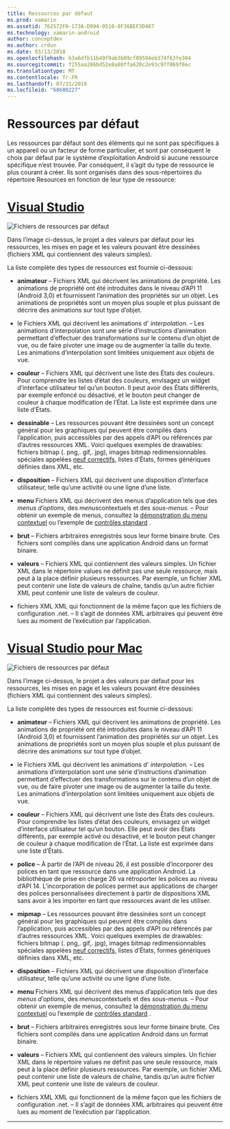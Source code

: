 ```yaml
---
title: Ressources par défaut
ms.prod: xamarin
ms.assetid: 762572F0-173A-D994-0510-8F36BEF3D487
ms.technology: xamarin-android
author: conceptdev
ms.author: crdun
ms.date: 03/13/2018
ms.openlocfilehash: b3a6dfb11b49f9ab3b09cf09594eb374f63fe304
ms.sourcegitcommit: f255aa286bd52e8a80ffa620c2e93c97f069f8ec
ms.translationtype: MT
ms.contentlocale: fr-FR
ms.lasthandoff: 07/31/2019
ms.locfileid: "68680227"
---
```

# <a name="default-resources"></a>Ressources par défaut

Les ressources par défaut sont des éléments qui ne sont pas spécifiques à un appareil ou un facteur de forme particulier, et sont par conséquent le choix par défaut par le système d’exploitation Android si aucune ressource spécifique n’est trouvée. Par conséquent, il s’agit du type de ressource le plus courant à créer. Ils sont organisés dans des sous-répertoires du répertoire Resources en fonction de leur type de ressource:

# <a name="visual-studiotabwindows"></a>[Visual Studio](#tab/windows)

![Fichiers de ressources par défaut](default-resources-images/01-resource-files-vs.png)

Dans l’image ci-dessus, le projet a des valeurs par défaut pour les ressources, les mises en page et les valeurs pouvant être dessinées (fichiers XML qui contiennent des valeurs simples).

La liste complète des types de ressources est fournie ci-dessous:

-  **animateur** &ndash; Fichiers XML qui décrivent les animations de propriété.
   Les animations de propriété ont été introduites dans le niveau d’API 11 (Android 3,0) et fournissent l’animation des propriétés sur un objet. Les animations de propriétés sont un moyen plus souple et plus puissant de décrire des animations sur tout type d’objet.

-  le Fichiers XML qui décrivent les animations d' *interpolation.* &ndash; Les animations d’interpolation sont une série d’instructions d’animation permettant d’effectuer des transformations sur le contenu d’un objet de vue, ou de faire pivoter une image ou de augmenter la taille du texte. Les animations d’interpolation sont limitées uniquement aux objets de vue.

-  **couleur** &ndash; Fichiers XML qui décrivent une liste des États des couleurs. Pour comprendre les listes d’état des couleurs, envisagez un widget d’interface utilisateur tel qu’un bouton.
   Il peut avoir des États différents, par exemple enfoncé ou désactivé, et le bouton peut changer de couleur à chaque modification de l’État. La liste est exprimée dans une liste d’États.

-  **dessinable** &ndash; Les ressources pouvant être dessinées sont un concept général pour les graphiques qui peuvent être compilés dans l’application, puis accessibles par des appels d’API ou référencés par d’autres ressources XML.
   Voici quelques exemples de drawables: fichiers bitmap (. png,. gif,. jpg), images bitmap redimensionnables spéciales appelées [neuf correctifs](https://developer.android.com/guide/topics/graphics/2d-graphics.html#nine-patch), listes d’États, formes génériques définies dans XML, etc.
 
-  **disposition** &ndash; Fichiers XML qui décrivent une disposition d’interface utilisateur, telle qu’une activité ou une ligne d’une liste.

-  **menu** Fichiers XML qui décrivent des menus d’application tels que des *menus d’options*, des *menus*contextuels et des *sous-menus.* &ndash; Pour obtenir un exemple de menus, consultez la [démonstration du menu contextuel](https://docs.microsoft.com/samples/xamarin/monodroid-samples/popupmenudemo) ou l’exemple de [contrôles standard](https://docs.microsoft.com/samples/xamarin/mobile-samples/standardcontrols/) .

-  **brut** &ndash; Fichiers arbitraires enregistrés sous leur forme binaire brute. Ces fichiers sont compilés dans une application Android dans un format binaire.

-  **valeurs** &ndash; Fichiers XML qui contiennent des valeurs simples. Un fichier XML dans le répertoire values ne définit pas une seule ressource, mais peut à la place définir plusieurs ressources. Par exemple, un fichier XML peut contenir une liste de valeurs de chaîne, tandis qu’un autre fichier XML peut contenir une liste de valeurs de couleur.

-  fichiers XML XML qui fonctionnent de la même façon que les fichiers de configuration .net. &ndash; Il s’agit de données XML arbitraires qui peuvent être lues au moment de l’exécution par l’application.


# <a name="visual-studio-for-mactabmacos"></a>[Visual Studio pour Mac](#tab/macos)

![Fichiers de ressources par défaut](default-resources-images/01-resource-files-xs.png)

Dans l’image ci-dessus, le projet a des valeurs par défaut pour les ressources, les mises en page et les valeurs pouvant être dessinées (fichiers XML qui contiennent des valeurs simples).

La liste complète des types de ressources est fournie ci-dessous:

-  **animateur** &ndash; Fichiers XML qui décrivent les animations de propriété.
   Les animations de propriété ont été introduites dans le niveau d’API 11 (Android 3,0) et fournissent l’animation des propriétés sur un objet. Les animations de propriétés sont un moyen plus souple et plus puissant de décrire des animations sur tout type d’objet.

-  le Fichiers XML qui décrivent les animations d' *interpolation.* &ndash; Les animations d’interpolation sont une série d’instructions d’animation permettant d’effectuer des transformations sur le contenu d’un objet de vue, ou de faire pivoter une image ou de augmenter la taille du texte. Les animations d’interpolation sont limitées uniquement aux objets de vue.

-  **couleur** &ndash; Fichiers XML qui décrivent une liste des États des couleurs. Pour comprendre les listes d’état des couleurs, envisagez un widget d’interface utilisateur tel qu’un bouton.
   Elle peut avoir des États différents, par exemple activé ou désactivé, et le bouton peut changer de couleur à chaque modification de l’État. La liste est exprimée dans une liste d’États.

-  **police** &ndash; À partir de l’API de niveau 26, il est possible d’incorporer des polices en tant que ressource dans une application Android. La bibliothèque de prise en charge 26 va rétroporter les polices au niveau d’API 14. L’incorporation de polices permet aux applications de charger des polices personnalisées directement à partir de dispositions XML sans avoir à les importer en tant que ressources avant de les utiliser.

-  **mipmap** &ndash; Les ressources pouvant être dessinées sont un concept général pour les graphiques qui peuvent être compilés dans l’application, puis accessibles par des appels d’API ou référencés par d’autres ressources XML.
   Voici quelques exemples de drawables: fichiers bitmap (. png,. gif,. jpg), images bitmap redimensionnables spéciales appelées [neuf correctifs](https://developer.android.com/guide/topics/graphics/2d-graphics.html#nine-patch), listes d’États, formes génériques définies dans XML, etc.

-  **disposition** &ndash; Fichiers XML qui décrivent une disposition d’interface utilisateur, telle qu’une activité ou une ligne d’une liste.

-  **menu** Fichiers XML qui décrivent des menus d’application tels que des *menus d’options*, des *menus*contextuels et des *sous-menus.* &ndash; Pour obtenir un exemple de menus, consultez la [démonstration du menu contextuel](https://docs.microsoft.com/samples/xamarin/monodroid-samples/popupmenudemo) ou l’exemple de [contrôles standard](https://docs.microsoft.com/samples/xamarin/mobile-samples/standardcontrols/) .

-  **brut** &ndash; Fichiers arbitraires enregistrés sous leur forme binaire brute. Ces fichiers sont compilés dans une application Android dans un format binaire.

-  **valeurs** &ndash; Fichiers XML qui contiennent des valeurs simples. Un fichier XML dans le répertoire values ne définit pas une seule ressource, mais peut à la place définir plusieurs ressources. Par exemple, un fichier XML peut contenir une liste de valeurs de chaîne, tandis qu’un autre fichier XML peut contenir une liste de valeurs de couleur.

-  fichiers XML XML qui fonctionnent de la même façon que les fichiers de configuration .net. &ndash; Il s’agit de données XML arbitraires qui peuvent être lues au moment de l’exécution par l’application.

-----
